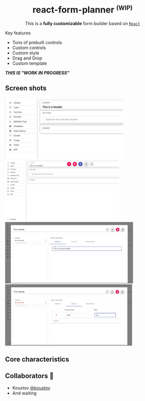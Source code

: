 <h1  align="center">react-form-planner <small><sup>(WIP)</sup></small></h1>



<div  align="center">


This is a **fully customizable** form builder based on [`React`](https://facebook.github.io/react/)
</div>

Key features

 - Tons of prebuilt controls
 - Custom controls
 - Custom style
 - Drag and Drop
 - Custom template

 ***THIS IS "WORK IN PROGRESS"***

## Screen shots
<img src="./docs/images/1.JPG" height="200">
<img src="./docs/images/2.JPG" height="200">
<img src="./docs/images/3.JPG" height="200">
<img src="./docs/images/4.JPG" height="200">

 ## Core characteristics

## Collaborators 🤝

- Koustov [@koustov](https://twitter.com/IAmTrySound)
- And waiting

